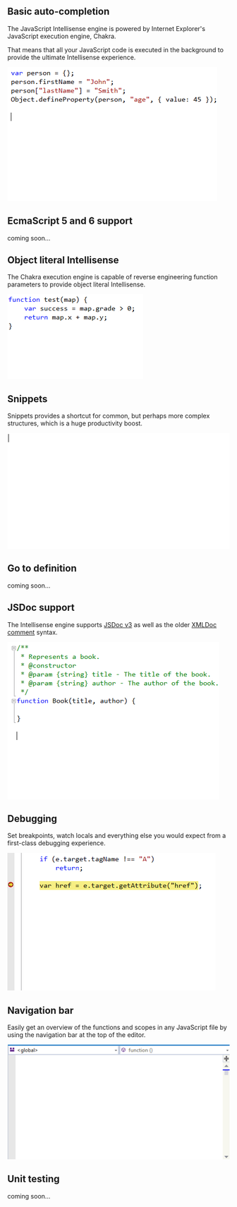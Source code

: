 ﻿<properties
			pageTitle="JavaScript"
			description="Short description of the page"
			slug="javascript"
			order="300"
			keywords="javascript, jscript, script, dhtml, es3, es5, es6"
/>

## Basic auto-completion
The JavaScript Intellisense engine is powered by Internet Explorer's JavaScript
execution engine, Chakra. 

That means that all your JavaScript code is executed in the background to 
provide the ultimate Intellisense experience.

![JavaScript basic auto completion](_assets/javascript-basic-auto-completion.gif)

## EcmaScript 5 and 6 support
coming soon...

## Object literal Intellisense
The Chakra execution engine is capable of reverse engineering function
parameters to provide object literal Intellisense.

![Object literal Intellisense](_assets/javascript-object-literal-intellisense.gif)

## Snippets
Snippets provides a shortcut for common, but perhaps more complex structures,
which is a huge productivity boost.

![JavaScript snippets](_assets/javascript-snippets.gif)

## Go to definition
coming soon...

## JSDoc support
The Intellisense engine supports [JSDoc v3](http://usejsdoc.org/) as well
as the older [XMLDoc comment](https://msdn.microsoft.com/en-us/library/bb514138.aspx) 
syntax.

![JavaScript JSDoc support](_assets/javascript-jsdoc.gif)

## Debugging
Set breakpoints, watch locals and everything else you would expect
from a first-class debugging experience.

![JavaScript debugging](_assets/javascript-debugging.gif)

## Navigation bar
Easily get an overview of the functions and scopes in any JavaScript file
by using the navigation bar at the top of the editor.

![JavaScript navigation bar](_assets/javascript-navigation-bar.gif)

## Unit testing
coming soon...